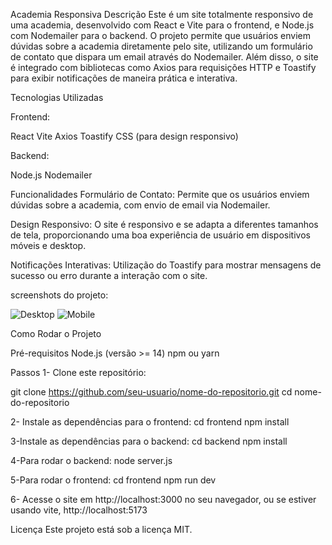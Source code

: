 Academia Responsiva
Descrição
Este é um site totalmente responsivo de uma academia, desenvolvido com React e Vite para o frontend, e Node.js com Nodemailer para o backend. O projeto permite que usuários enviem dúvidas sobre a academia diretamente pelo site, utilizando um formulário de contato que dispara um email através do Nodemailer. Além disso, o site é integrado com bibliotecas como Axios para requisições HTTP e Toastify para exibir notificações de maneira prática e interativa.

Tecnologias Utilizadas

Frontend:

React
Vite
Axios
Toastify
CSS (para design responsivo)

Backend:

Node.js
Nodemailer

Funcionalidades
Formulário de Contato: Permite que os usuários enviem dúvidas sobre a academia, com envio de email via Nodemailer.

Design Responsivo: O site é responsivo e se adapta a diferentes tamanhos de tela, proporcionando uma boa experiência de usuário em dispositivos móveis e desktop.

Notificações Interativas: Utilização do Toastify para mostrar mensagens de sucesso ou erro durante a interação com o site.

screenshots do projeto:

![Desktop](assets/img/screenDesktop.jpg)
![Mobile](assets/img/screenMobile.jpg)


Como Rodar o Projeto

Pré-requisitos
Node.js (versão >= 14)
npm ou yarn

Passos
1- Clone este repositório:

git clone https://github.com/seu-usuario/nome-do-repositorio.git
cd nome-do-repositorio


2- Instale as dependências para o frontend:
cd frontend
npm install


3-Instale as dependências para o backend:
cd backend
npm install

4-Para rodar o backend:
node server.js

5-Para rodar o frontend:
cd frontend
npm run dev

6- Acesse o site em http://localhost:3000 no seu navegador, ou se estiver usando vite, http://localhost:5173

Licença
Este projeto está sob a licença MIT.



